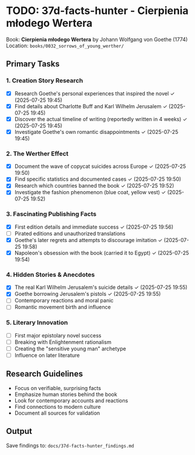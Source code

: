 # TODO: 37d-facts-hunter - Cierpienia młodego Wertera

Book: **Cierpienia młodego Wertera** by Johann Wolfgang von Goethe (1774)  
Location: `books/0032_sorrows_of_young_werther/`

## Primary Tasks

### 1. Creation Story Research
- [x] Research Goethe's personal experiences that inspired the novel ✓ (2025-07-25 19:45)
- [x] Find details about Charlotte Buff and Karl Wilhelm Jerusalem ✓ (2025-07-25 19:45)
- [x] Discover the actual timeline of writing (reportedly written in 4 weeks) ✓ (2025-07-25 19:45)
- [x] Investigate Goethe's own romantic disappointments ✓ (2025-07-25 19:45)

### 2. The Werther Effect
- [x] Document the wave of copycat suicides across Europe ✓ (2025-07-25 19:50)
- [x] Find specific statistics and documented cases ✓ (2025-07-25 19:50)
- [x] Research which countries banned the book ✓ (2025-07-25 19:52)
- [x] Investigate the fashion phenomenon (blue coat, yellow vest) ✓ (2025-07-25 19:52)

### 3. Fascinating Publishing Facts
- [x] First edition details and immediate success ✓ (2025-07-25 19:56)
- [ ] Pirated editions and unauthorized translations
- [x] Goethe's later regrets and attempts to discourage imitation ✓ (2025-07-25 19:58)
- [x] Napoleon's obsession with the book (carried it to Egypt) ✓ (2025-07-25 19:54)

### 4. Hidden Stories & Anecdotes
- [x] The real Karl Wilhelm Jerusalem's suicide details ✓ (2025-07-25 19:55)
- [x] Goethe borrowing Jerusalem's pistols ✓ (2025-07-25 19:55)
- [ ] Contemporary reactions and moral panic
- [ ] Romantic movement birth and influence

### 5. Literary Innovation
- [ ] First major epistolary novel success
- [ ] Breaking with Enlightenment rationalism
- [ ] Creating the "sensitive young man" archetype
- [ ] Influence on later literature

## Research Guidelines
- Focus on verifiable, surprising facts
- Emphasize human stories behind the book
- Look for contemporary accounts and reactions
- Find connections to modern culture
- Document all sources for validation

## Output
Save findings to: `docs/37d-facts-hunter_findings.md`